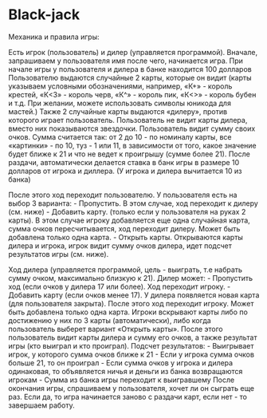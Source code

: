 # Black-jack

Механика и правила игры:

Есть игрок (пользователь) и дилер (управляется программой).
Вначале, запрашиваем у пользователя имя после чего, начинается игра.
При начале игры у пользователя и дилера в банке находится 100 долларов
Пользователю выдаются случайные 2 карты, которые он видит (карты указываем условными обозначениями, например, «К+» - король крестей, «К<3» - король черв, «К^» - король пик, «К<>» - король бубен и т.д. При желании, можете использовать символы юникода для мастей.)
Также 2 случайные карты выдаются «дилеру», против которого играет пользователь. Пользователь не видит карты дилера, вместо них показываются звездочки.
Пользователь видит сумму своих очков. Сумма считается так: от 2 до 10 - по номиналу карты, все «картинки» - по 10, туз - 1 или 11, в зависимости от того, какое значение будет ближе к 21 и что не ведет к проигрышу (сумме более 21).
После раздачи, автоматически делается ставка в банк игры в размере 10 долларов от игрока и диллера. (У игрока и дилера вычитается 10 из банка)

 После этого ход переходит пользователю. У пользователя есть на выбор 3 варианта:
             - Пропустить. В этом случае, ход переходит к дилеру (см. ниже)
             - Добавить карту. (только если у пользователя на руках 2 карты). В этом случае игроку добавляется еще одна случайная карта, сумма очков пересчитывается, ход переходит дилеру. Может быть добавлена только одна карта. 
             - Открыть карты. Открываются карты дилера и игрока, игрок видит сумму очков дилера, идет подсчет результатов игры (см. ниже).
             
 Ход дилера (управляется программой, цель - выиграть, т.е набрать сумму очком, максимально близкую к 21). Дилер может:
             - Пропустить ход (если очков у дилера 17 или более). Ход переходит игроку. 
             - Добавить карту (если очков менее 17). У дилера появляется новая карта (для пользователя закрыта). После этого ход переходит игроку. Может быть добавлена только одна карта.
  Игроки вскрывают карты либо по достижению у них по 3 карты (автоматически), либо когда пользователь выберет вариант «Открыть карты». После этого пользователь видит карты дилера и сумму его очков, а также результат игры (кто выиграл и кто проиграл).
Подсчет результатов:
             - Выигрывает игрок, у которого сумма очков ближе к 21
             - Если у игрока сумма очков больше 21, то он проиграл
             - Если сумма очков у игрока и дилера одинаковая, то объявляется ничья и деньги из банка возвращаются игрокам
             - Сумма из банка игры переходит к выигравшему
После окончания игры, спрашиваем у пользователя, хочет ли он сыграть еще раз. Если да, то игра начинается заново с раздачи карт, если нет - то завершаем работу.
